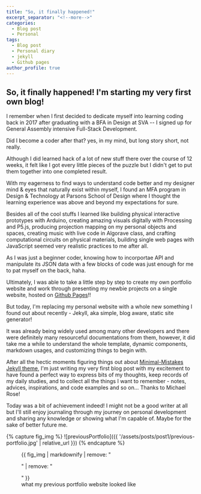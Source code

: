 ```yaml
---
title: "So, it finally happened!"
excerpt_separator: "<!--more-->"
categories:
  - Blog post
  - Personal
tags:
  - Blog post
  - Personal diary
  - jekyll
  - Github pages
author_profile: true  
---
```


## So, it finally happened! I'm starting my very first own blog!


I remember when I first decided to dedicate myself into learning coding back in 2017 after graduating with a BFA in Design at SVA -- I signed up for General Assembly intensive Full-Stack Development. 

Did I become a coder after that? yes, in my mind, but long story short, not really.

Although I did learned hack of a lot of new stuff there over the course of 12 weeks, it felt like I got every little pieces of the puzzle but I didn't get to put them together into one completed result.

With my eagerness to find ways to understand code better and my designer mind & eyes that naturally exist within myself, I found an MFA program in Design & Technology at Parsons School of Design where I thought the learning experience was above and beyond my expectations for sure.

Besides all of the cool stuffs I learned like building physical interactive prototypes with Arduino, creating amazing visuals digitally with Processing and P5.js, producing projection mapping on my personal objects and spaces, creating music with live code in Algorave class, and crafting computational circuits on physical materials, building single web pages with JavaScript seemed very realistic practices to me after all.

As I was just a beginner coder, knowing how to incorportae API and manipulate its JSON data with a few blocks of code was just enough for me to pat myself on the back, haha.

Ultimately, I was able to take a little step by step to create my own portfolio website and work through presenting my newbie projects on a single website, hosted on [Github Pages](https://pages.github.com/)!!

But today, I'm replacing my personal website with a whole new something I found out about recently - Jekyll, aka simple, blog aware, static site generator!

It was already being widely used among many other developers and there were definitely many resourceful documentations from them, however, it did take me a while to understand the whole template, dynamic components, markdown usages, and customizing things to begin with.

After all the hectic moments figuring things out about [Minimal-Mistakes Jekyll theme](https://github.com/mmistakes/minimal-mistakes), I'm just writing my very first blog post with my excitement to have found a perfect way to express bits of my thoughts, keep records of my daily studies, and to collect all the things I want to remember - notes, advices, inspirations, and code examples and so on... Thanks to Michael Rose!

Today was a bit of achievement indeed! I might not be a good writer at all but I'll still enjoy journaling through my journey on personal development and sharing any knowledge or showing what I'm capable of. Maybe for the sake of better future me.

{% capture fig_img %}
![previousPortfolio]({{ '/assets/posts/post1/previous-portfolio.jpg' | relative_url }})
{% endcapture %}

<figure>
  {{ fig_img | markdownify | remove: "<p>" | remove: "</p>" }}
  <figcaption>what my previous portfolio website looked like</figcaption>
</figure>




